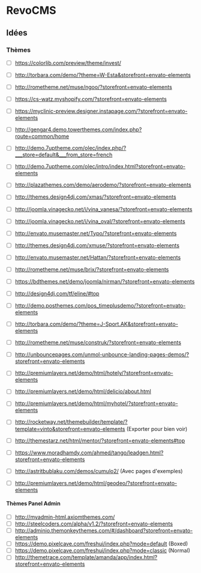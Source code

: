 # RevoCMS

## Idées

### Thèmes

- [ ] https://colorlib.com/preview/theme/invest/
- [ ] http://torbara.com/demo/?theme=W-Esta&storefront=envato-elements
- [ ] http://rometheme.net/muse/ngoo/?storefront=envato-elements
- [ ] https://cs-watz.myshopify.com/?storefront=envato-elements
- [ ] https://myclinic-preview.designer.instapage.com/?storefront=envato-elements
- [ ] http://gengar4.demo.towerthemes.com/index.php?route=common/home
- [ ] http://demo.7uptheme.com/olec/index.php/?___store=default&___from_store=french
- [ ] http://demo.7uptheme.com/olec/intro/index.html?storefront=envato-elements
- [ ] http://plazathemes.com/demo/aerodemo/?storefront=envato-elements
- [ ] http://themes.design4dj.com/xmas/?storefront=envato-elements
- [ ] http://joomla.vinagecko.net/i/vina_vanesa/?storefront=envato-elements
- [ ] http://joomla.vinagecko.net/i/vina_oval/?storefront=envato-elements
- [ ] http://envato.musemaster.net/Typo/?storefront=envato-elements
- [ ] http://themes.design4dj.com/xmuse/?storefront=envato-elements
- [ ] http://envato.musemaster.net/Hattan/?storefront=envato-elements
- [ ] http://rometheme.net/muse/brix/?storefront=envato-elements
- [ ] https://bdthemes.net/demo/joomla/nirman/?storefront=envato-elements
- [ ] http://design4dj.com/tf/eline/#top
- [ ] http://demo.posthemes.com/pos_timeplusdemo/?storefront=envato-elements
- [ ] http://torbara.com/demo/?theme=J-Sport.AK&storefront=envato-elements
- [ ] http://rometheme.net/muse/construk/?storefront=envato-elements
- [ ] http://unbouncepages.com/unmol-unbounce-landing-pages-demos/?storefront=envato-elements
- [ ] http://premiumlayers.net/demo/html/hotely/?storefront=envato-elements
- [ ] http://premiumlayers.net/demo/html/delicio/about.html
- [ ] http://premiumlayers.net/demo/html/myhotel/?storefront=envato-elements
- [ ] http://rocketway.net/themebuilder/template/?template=vinto&storefront=envato-elements (Exporter pour bien voir)
- [ ] http://themestarz.net/html/mentor/?storefront=envato-elements#top
- [ ] https://www.moradhamdy.com/ahmed/tango/leadgen.html?storefront=envato-elements
- [ ] http://astritbublaku.com/demos/cumulo2/ (Avec pages d'exemples)
- [ ] http://premiumlayers.net/demo/html/geodeo/?storefront=envato-elements


#### Thèmes Panel Admin

- [ ] http://myadmin-html.axiomthemes.com/
- [ ] http://steelcoders.com/alpha/v1.2/?storefront=envato-elements
- [ ] http://adminio.themonkeythemes.com/#/dashboard?storefront=envato-elements
- [ ] https://demo.pixelcave.com/freshui/index.php?mode=default (Boxed)
- [ ] https://demo.pixelcave.com/freshui/index.php?mode=classic (Normal)
- [ ] http://themetrace.com/template/amanda/app/index.html?storefront=envato-elements
